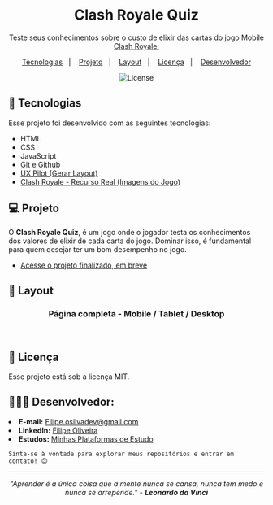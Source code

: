 <h1 align="center"> Clash Royale Quiz </h1>

<p align="center">
Teste seus conhecimentos sobre o custo de elixir das cartas do jogo Mobile <a href="https://supercell.com/en/games/clashroyale/">Clash Royale.</a><br/>

</p>

<p align="center">
  <a href="#-tecnologias">Tecnologias</a>&nbsp;&nbsp;&nbsp;|&nbsp;&nbsp;&nbsp;
  <a href="#-projeto">Projeto</a>&nbsp;&nbsp;&nbsp;|&nbsp;&nbsp;&nbsp;
  <a href="#-layout">Layout</a>&nbsp;&nbsp;&nbsp;|&nbsp;&nbsp;&nbsp;
  <a href="#-licença">Licença</a>&nbsp;&nbsp;&nbsp;|&nbsp;&nbsp;&nbsp;
  <a href="#-desenvolvedor">Desenvolvedor</a>
</p>

<p align="center">
  <img alt="License" src="https://img.shields.io/static/v1?label=license&message=MIT&color=49AA26&labelColor=000000">
</p>


## 🚀 Tecnologias

Esse projeto foi desenvolvido com as seguintes tecnologias:

- HTML
- CSS
- JavaScript
- Git e Github
- [UX Pilot (Gerar Layout)](https://uxpilot.ai)
- [Clash Royale - Recurso Real (Imagens do Jogo)](https://drive.google.com/drive/folders/15uvfDfI2sX6z9jVbqhGfp_lEiIzhJX7L)

## 💻 Projeto

O <b>Clash Royale Quiz</b>, é um jogo onde o jogador testa os conhecimentos dos valores de elixir de cada carta do jogo. Dominar isso, é fundamental para quem desejar ter um bom desempenho no jogo.

- [Acesse o projeto finalizado, em breve](#)


## 🔖 Layout

<div align="center">
<h3>Página completa - Mobile / Tablet / Desktop</h3><br>

</div>

## 📝 Licença

Esse projeto está sob a licença MIT.


## 👨🏻‍💻 Desenvolvedor:

<li> <b>E-mail:</b> <a href="mailto:filipe.osilvadev@gmail.com">Filipe.osilvadev@gmail.com</a>
<li> <b>LinkedIn:</b> <a href="https://www.linkedin.com/in/filipeoliveiradasilva/">Filipe Oliveira</a>
<li> <b>Estudos:</b> <a href="https://filipeoliveira-dev.github.io/Plataformas-De-Estudo/">Minhas Plataformas de Estudo</a>

    Sinta-se à vontade para explorar meus repositórios e entrar em contato! 😊

---
<p align="center">
  <i>"Aprender é a única coisa que a mente nunca se cansa, nunca tem medo e nunca se arrepende." - <b>Leonardo da Vinci</b></i>
</p>